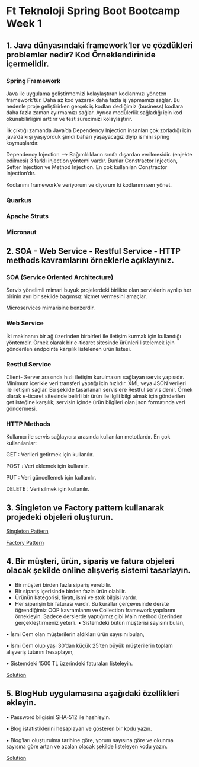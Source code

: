 # Ft Teknoloji Spring Boot Bootcamp Week 1 

## 1. Java dünyasındaki framework’ler ve çözdükleri problemler nedir? Kod Örneklendirinide içermelidir.

### Spring Framework

Java ile uygulama geliştirmemizi kolaylaştıran kodlarımızı yöneten framework’tür. Daha az kod yazarak daha fazla iş yapmamızı sağlar. Bu nedenle proje     geliştirirken gerçek iş kodları dediğimiz (business) kodlara daha fazla zaman ayırmamızı sağlar. Ayrıca modülerlik sağladığı için kod okunabilirliğini arttırır   ve test sürecimizi kolaylaştırır.

İlk çıktığı zamanda Java’da Dependency Injection insanları çok zorladığı için java’da kışı yaşıyorduk şimdi baharı yaşayacağız diyip ismini spring koymuşlardır.

Dependency Injection —> Bağımlılıkların sınıfa dışardan verilmesidir. (enjekte edilmesi) 3 farklı injection yöntemi vardır. Bunlar Constractor Injection, Setter Injection ve Method Injection. En çok kullanılan Constractor Injection’dır.

Kodlarımı framework’e veriyorum ve diyorum ki kodlarımı sen yönet.

### Quarkus

### Apache Struts

### Micronaut

## 2. SOA - Web Service - Restful Service - HTTP methods kavramlarını örneklerle açıklayınız.

### SOA (Service Oriented Architecture)
Servis yönelimli mimari buyuk projelerdeki birlikte olan servislerin ayrılıp her birinin ayrı bir sekilde bagımsız hizmet vermesini amaçlar. 

Microservices mimarisine benzerdir.

### Web Service
İki makinanın bir ağ üzerinden birbirleri ile iletişim kurmak için kullandığı yöntemdir. Örnek olarak bir e-ticaret sitesinde ürünleri listelemek için gönderilen endpointe karşılık listelenen ürün listesi.

### Restful Service
Client- Server arasında hızlı iletişim kurulmasını sağlayan servis yapısıdır. Minimum içerikle veri transferi yaptığı için hızlıdır. XML veya JSON verileri ile iletişim sağlar. Bu şekilde tasarlanan servislere Restful servis denir. Örnek olarak e-ticaret sitesinde belirli bir ürün ile ilgili bilgi almak için gönderilen get isteğine karşılık; servisin içinde ürün bilgileri olan json formatında veri göndermesi.

### HTTP Methods
Kullanıcı ile servis sağlayıcısı arasında kullanılan metotlardır. En çok kullanılanlar:

GET : Verileri getirmek için kullanılır.

POST : Veri eklemek için kullanılır.

PUT : Veri güncellemek için kullanılır.

DELETE : Veri silmek için kullanılır.

## 3. Singleton ve Factory pattern kullanarak projedeki objeleri oluşturun.
[Singleton Pattern]()

[Factory Pattern](https://github.com/ft-teknoloji-spring-boot-bootcamp/week-1-emreirgoren/tree/main/bloghubFactoryPattern)

## 4. Bir müşteri, ürün, sipariş ve fatura objeleri olacak şekilde online alışveriş sistemi tasarlayın. 
- Bir müşteri birden fazla sipariş verebilir.
- Bir sipariş içerisinde birden fazla ürün olabilir.
- Ürünün kategorisi, fiyatı, ismi ve stok bilgisi vardır.
- Her siparişin bir faturası vardır.
Bu kurallar çerçevesinde derste öğrendiğimiz OOP kavramlarını ve Collection framework
yapılarını örnekleyin. Sadece derslerde yaptığımız gibi Main method üzerinden
gerçekleştirmeniz yeterli.
• Sistemdeki bütün müşterisi sayısını bulan,

• İsmi Cem olan müşterilerin aldıkları ürün sayısını bulan,

• İsmi Cem olup yaşı 30’dan küçük 25’ten büyük müşterilerin toplam alışveriş tutarını hesaplayın,

• Sistemdeki 1500 TL üzerindeki faturaları listeleyin.

[Solution](https://github.com/ft-teknoloji-spring-boot-bootcamp/week-1-emreirgoren/tree/main/shoppingApi)

## 5. BlogHub uygulamasına aşağıdaki özellikleri ekleyin.

• Password bilgisini SHA-512 ile hashleyin.

• Blog istatistiklerini hesaplayan ve gösteren bir kodu yazın.

• Blog’ları oluşturulma tarihine göre, yorum sayısına göre ve okunma sayısına göre artan ve azalan olacak şekilde listeleyen kodu yazın.

[Solution](https://github.com/ft-teknoloji-spring-boot-bootcamp/week-1-emreirgoren/tree/main/bloghub-v2)
